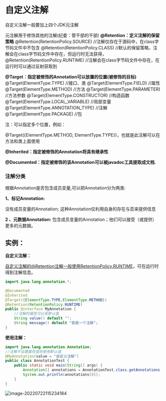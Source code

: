 # 自定义注解

自定义注解一般要加上四个JDK元注解

元注解用于修饰其他的注解(纪委：管干部的干部)
 **@Retention：定义注解的保留策略**
      @Retention(RetentionPolicy.SOURCE)             //注解仅存在于源码中，在class字节码文件中不包含
      @Retention(RetentionPolicy.CLASS)              //默认的保留策略，注解会在class字节码文件中存在，但运行时无法获得，
      @Retention(RetentionPolicy.RUNTIME)            //注解会在class字节码文件中存在，在运行时可以通过反射获取到

**@Target：指定被修饰的Annotation可以放置的位置(被修饰的目标)**
      @Target(ElementType.TYPE)                      //接口、类
      @Target(ElementType.FIELD)                     //属性
      @Target(ElementType.METHOD)                    //方法
      @Target(ElementType.PARAMETER)                 //方法参数
      @Target(ElementType.CONSTRUCTOR)               //构造函数
      @Target(ElementType.LOCAL_VARIABLE)            //局部变量
      @Target(ElementType.ANNOTATION_TYPE)           //注解
      @Target(ElementType.PACKAGE)                   //包 
     

  注：可以指定多个位置，例如：

 @Target({ElementType.METHOD, ElementType.TYPE})，也就是此注解可以在方法和类上面使用

 **@Inherited：指定被修饰的Annotation将具有继承性** 

**@Documented：指定被修饰的该Annotation可以被javadoc工具提取成文档.**

### 注解分类
  根据Annotation是否包含成员变量,可以把Annotation分为两类: 

**1、标记Annotation:** 

没有成员变量的Annotation; 这种Annotation仅利用自身的存在与否来提供信息      

**2 、元数据Annotation:** 
包含成员变量的Annotation；他们可以接受（或提供）更多的元数据。

## 实例：

**自定义注解：**

自定义注解的@Retention注解一般使用RetentionPolicy.RUNTIME，可在运行时得到注解信息。

```java
import java.lang.annotation.*;

@Documented
@Inherited
@Target({ElementType.TYPE,ElementType.METHOD})
@Retention(RetentionPolicy.RUNTIME)
public @interface MyAnnotation {
    //注解的属性可以有默认值
    String value() default "";
    String message() default "我是一个注解";
}
```

**使用注解：**

```java
import java.lang.annotation.Annotation;
//注解不设置属性值则使用默认值
@MyAnnotation(value = "自定义注解")
public class AnnotationTest {
    public static void main(String[] args) {
        Annotation[] annotations = AnnotationTest.class.getAnnotations();
        System.out.println(annotations[0]);
    }
}
```

![image-20220722115234184](C:\Users\鹤\AppData\Roaming\Typora\typora-user-images\image-20220722115234184.png)